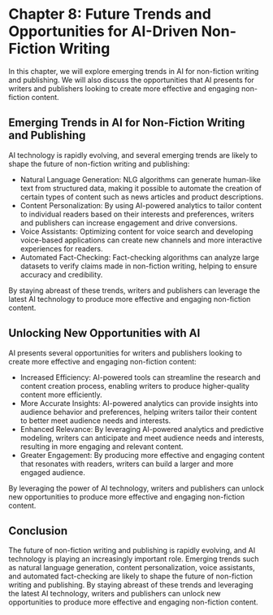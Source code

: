 Chapter 8: Future Trends and Opportunities for AI-Driven Non-Fiction Writing
============================================================================

In this chapter, we will explore emerging trends in AI for non-fiction writing and publishing. We will also discuss the opportunities that AI presents for writers and publishers looking to create more effective and engaging non-fiction content.

Emerging Trends in AI for Non-Fiction Writing and Publishing
------------------------------------------------------------

AI technology is rapidly evolving, and several emerging trends are likely to shape the future of non-fiction writing and publishing:

* Natural Language Generation: NLG algorithms can generate human-like text from structured data, making it possible to automate the creation of certain types of content such as news articles and product descriptions.
* Content Personalization: By using AI-powered analytics to tailor content to individual readers based on their interests and preferences, writers and publishers can increase engagement and drive conversions.
* Voice Assistants: Optimizing content for voice search and developing voice-based applications can create new channels and more interactive experiences for readers.
* Automated Fact-Checking: Fact-checking algorithms can analyze large datasets to verify claims made in non-fiction writing, helping to ensure accuracy and credibility.

By staying abreast of these trends, writers and publishers can leverage the latest AI technology to produce more effective and engaging non-fiction content.

Unlocking New Opportunities with AI
-----------------------------------

AI presents several opportunities for writers and publishers looking to create more effective and engaging non-fiction content:

* Increased Efficiency: AI-powered tools can streamline the research and content creation process, enabling writers to produce higher-quality content more efficiently.
* More Accurate Insights: AI-powered analytics can provide insights into audience behavior and preferences, helping writers tailor their content to better meet audience needs and interests.
* Enhanced Relevance: By leveraging AI-powered analytics and predictive modeling, writers can anticipate and meet audience needs and interests, resulting in more engaging and relevant content.
* Greater Engagement: By producing more effective and engaging content that resonates with readers, writers can build a larger and more engaged audience.

By leveraging the power of AI technology, writers and publishers can unlock new opportunities to produce more effective and engaging non-fiction content.

Conclusion
----------

The future of non-fiction writing and publishing is rapidly evolving, and AI technology is playing an increasingly important role. Emerging trends such as natural language generation, content personalization, voice assistants, and automated fact-checking are likely to shape the future of non-fiction writing and publishing. By staying abreast of these trends and leveraging the latest AI technology, writers and publishers can unlock new opportunities to produce more effective and engaging non-fiction content.
